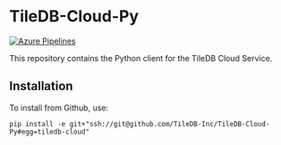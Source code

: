 # TileDB-Cloud-Py

[![Azure Pipelines](https://dev.azure.com/TileDB-Inc/CI/_apis/build/status/TileDB-Inc.TileDB-Cloud-Py?branchName=master)](https://dev.azure.com/TileDB-Inc/CI/_build/latest?definitionId=13&branchName=master)

This repository contains the Python client for the TileDB Cloud Service.

## Installation

To install from Github, use:
 
    pip install -e git+"ssh://git@github.com/TileDB-Inc/TileDB-Cloud-Py#egg=tiledb-cloud"
  
